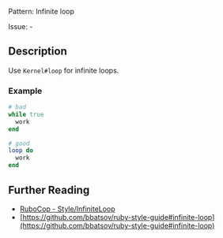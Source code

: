 Pattern: Infinite loop

Issue: -

## Description

Use `Kernel#loop` for infinite loops.

### Example

```ruby
# bad
while true
  work
end

# good
loop do
  work
end
```

## Further Reading

* [RuboCop - Style/InfiniteLoop](https://rubocop.readthedocs.io/en/latest/cops_style/#styleinfiniteloop)
* [https://github.com/bbatsov/ruby-style-guide#infinite-loop](https://github.com/bbatsov/ruby-style-guide#infinite-loop)
